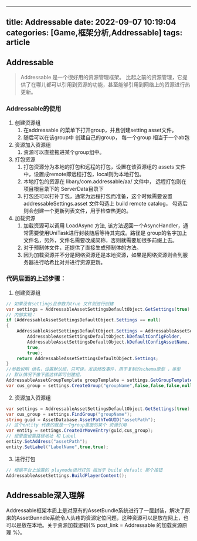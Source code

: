 
---
title: Addressable
date:  2022-09-07 10:19:04
categories:  [Game,框架分析,Addressable]
tags: article
---


## Addressable

>
> Addressable 是一个很好用的资源管理框架。
> 比起之前的资源管理，它提供了在哪儿都可以引用到资源的功能，甚至能够引用到网络上的资源进行热更新。
> 

### Addressable的使用
1. 创建资源组
	1. 在addressable 的菜单下打开group，并且创建setting asset文件。
	2. 随后可以在该group中 创建自己的group， 每一个group 相当于一个ab包
2. 资源加入资源组
	1. 资源可以直接拖进某个group组中。
3. 打包资源
	1. 打包资源分为本地的打包和远程的打包，设置在该资源组的 assets 文件中，设置成remote即远程打包，local则为本地打包。
	2. 本地打包的资源在 libary/com.addressable/aa/ 文件中， 远程打包则在项目根目录下的 ServerData目录下
	3. 打包还可以打补丁包，通常为远程打包而准备，这个时候需要设置 addressableSettings.asset 文件勾选上 build remote catalog， 勾选后则会创建一个更新列表文件，用于检查热更的。
4. 加载资源
	1. 加载资源可以调用 LoadAsync 方法, 该方法返回一个AsyncHandler，通常需要使用UniTask进行封装随后等待其完成。路径是 group的名字加上文件名，另外，文件名需要改成简称，否则就需要加很多前缀上去。
	2. 对于预制体文件，还提供了直接生成预制体的方法。
	3. 因为加载资源并不分是网络资源还是本地资源，如果是网络资源则会到服务器进行哈希比对并进行资源更新。

### 代码层面的上述步骤：
1. 创建资源组
```c#
// 如果没有settings且参数为true 文件则进行创建
var settings = AddressableAssetSettingsDefaultObject.GetSettings(true)
// 内部实现：
if (AddressableAssetSettingsDefaultObject.Settings == null)  
{  
	AddressableAssetSettingsDefaultObject.Settings = AddressableAssetSettings.Create(
		AddressableAssetSettingsDefaultObject.kDefaultConfigFolder,
		AddressableAssetSettingsDefaultObject.kDefaultConfigAssetName,
		true,
		true);  
	return AddressableAssetSettingsDefaultObject.Settings;
}
//参数说明 组名，设置默认组，只可读，发送修改事件，用于复制的schema原型 ，类型
// 默认情况下像下面这样即可创建组。
AddressableAssetGroupTemplate groupTemplate = settings.GetGroupTemplateObject(0) as AddressableAssetGroupTemplate;
var cus_group = settings.CreateGroup("groupName",false,false,false,null,groupTemplate.getTypes())
```

2. 资源加入资源组
```c#
var settings = AddressableAssetSettingsDefaultObject.GetSettings(true);
var cus_group = settings.FindGroup("groupName");
string guid = AssetDatabase.AssetPathToGUID("assetPath");
// 这个entity 代表的就是一个group里面的某个 资源引用
var entity = settings.CreateOrMoveEntry(guid,cus_group);
// 组里面设置路径地址 和 Label
entity.SetAddress("assetPath");
entity.SetLabel("LabelName",true,true);

```

3. 进行打包
```c#
// 根据平台上设置的 playmode进行打包 相当于 build default 那个按钮
AddressableAssetSettings.BuildPlayerContent();
```

## Addressable深入理解
Addressable框架本质上是对原有的AssetBundle系统进行了一层封装，解决了原来的AssetBunndle系统令人头疼的资源定位问题，这种资源可以是放在网上，也可以是放在本地。关于资源加载逻辑{% post_link = Addressable 的加载资源原理 %}。



